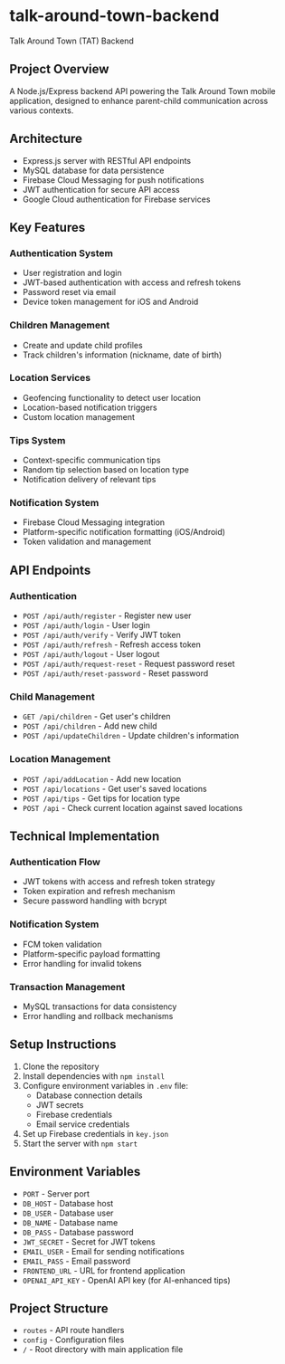 # talk-around-town-backend

Talk Around Town (TAT) Backend

## Project Overview

A Node.js/Express backend API powering the Talk Around Town mobile application, designed to enhance parent-child communication across various contexts.

## Architecture

- Express.js server with RESTful API endpoints
- MySQL database for data persistence
- Firebase Cloud Messaging for push notifications
- JWT authentication for secure API access
- Google Cloud authentication for Firebase services

## Key Features

### Authentication System
- User registration and login
- JWT-based authentication with access and refresh tokens
- Password reset via email
- Device token management for iOS and Android

### Children Management
- Create and update child profiles
- Track children's information (nickname, date of birth)

### Location Services
- Geofencing functionality to detect user location
- Location-based notification triggers
- Custom location management

### Tips System
- Context-specific communication tips
- Random tip selection based on location type
- Notification delivery of relevant tips

### Notification System
- Firebase Cloud Messaging integration
- Platform-specific notification formatting (iOS/Android)
- Token validation and management

## API Endpoints

### Authentication
- `POST /api/auth/register` - Register new user
- `POST /api/auth/login` - User login
- `POST /api/auth/verify` - Verify JWT token
- `POST /api/auth/refresh` - Refresh access token
- `POST /api/auth/logout` - User logout
- `POST /api/auth/request-reset` - Request password reset
- `POST /api/auth/reset-password` - Reset password

### Child Management
- `GET /api/children` - Get user's children
- `POST /api/children` - Add new child
- `POST /api/updateChildren` - Update children's information

### Location Management
- `POST /api/addLocation` - Add new location
- `POST /api/locations` - Get user's saved locations
- `POST /api/tips` - Get tips for location type
- `POST /api` - Check current location against saved locations

## Technical Implementation

### Authentication Flow
- JWT tokens with access and refresh token strategy
- Token expiration and refresh mechanism
- Secure password handling with bcrypt

### Notification System
- FCM token validation
- Platform-specific payload formatting
- Error handling for invalid tokens

### Transaction Management
- MySQL transactions for data consistency
- Error handling and rollback mechanisms

## Setup Instructions

1. Clone the repository
2. Install dependencies with `npm install`
3. Configure environment variables in `.env` file:
   - Database connection details
   - JWT secrets
   - Firebase credentials
   - Email service credentials
4. Set up Firebase credentials in `key.json`
5. Start the server with `npm start`

## Environment Variables

- `PORT` - Server port
- `DB_HOST` - Database host
- `DB_USER` - Database user
- `DB_NAME` - Database name
- `DB_PASS` - Database password
- `JWT_SECRET` - Secret for JWT tokens
- `EMAIL_USER` - Email for sending notifications
- `EMAIL_PASS` - Email password
- `FRONTEND_URL` - URL for frontend application
- `OPENAI_API_KEY` - OpenAI API key (for AI-enhanced tips)

## Project Structure

- `routes` - API route handlers
- `config` - Configuration files
- `/` - Root directory with main application file
